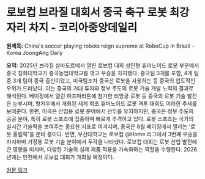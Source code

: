 # 로보컵 브라질 대회서 중국 축구 로봇 최강 자리 차지 - 코리아중앙데일리

**원제목:** China's soccer playing robots reign supreme at RoboCup in Brazil - Korea JoongAng Daily

**요약:** 2025년 브라질 살바도르에서 열린 로보컵 대회 성인형 휴머노이드 로봇 부문에서 중국 칭화대학교가 중국농업대학교를 꺾고 우승을 차지했다.  중국팀 3개를 포함, 4개 팀 중 3개 팀이 중국 출신이었고, 미국팀조차 중국산 로봇을 사용하는 등 중국의 압도적인 우위가 드러났다. 이는 중국의 거대 투자와 정부 주도의 로봇 기술 개발 노력의 결과로 해석된다.  베이징에서 열린 하프마라톤에 참가한 티앙궁 로봇 등 중국의 로봇 기술 발전은 눈부시며,  항저우에서 개최된 세계 최초 휴머노이드 로봇 격투 대회도 이러한 추세를 보여준다.  한편, 미국은 산업용 로봇 분야에서 선두를 유지하지만, 중국은 정부 주도의 공공 분야, 특히 로봇 스포츠에 집중하며 빠르게 추격하고 있다.  로봇 스포츠는 국가의 실시간 기술력을 보여주는 중요한 지표로 여겨지며,  중국은 8월 베이징에서 열리는 '로봇 올림픽'을 준비 중이다.  반면, 부산대학교는 로보컵 @Home 리그에서 3번째 우승을 차지하며 가정용 로봇 기술 분야에서 두각을 나타냈다.  로보컵 대회는 로봇 산업 발전에 큰 영향을 미치며,  다양한 기술의 실제 제품 적용을 가속화하는 역할을 수행한다.  2026년에는 인천에서 로보컵 대회가 개최될 예정이다.

[원문 링크](https://koreajoongangdaily.joins.com/news/2025-07-22/sports/more/Chinas-soccer-playing-robots-reign-supreme-at-RoboCup-in-Brazil/2358409)
